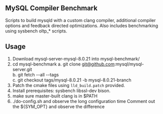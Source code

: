 ## MySQL Compiler Benchmark
Scripts to build mysqld with a custom clang compiler, additional compiler options and feedback directed optimizations.
Also includes benchmarking using sysbench oltp_* scripts.

## Usage 
1. Download mysql-server-mysql-8.0.21 into mysql-benchmark/
  0. cd mysql-benchmark
  a. git clone git@github.com:mysql/mysql-server.git  
  b. git fetch --all --tags  
  c. git checkout tags/mysql-8.0.21 -b mysql-8.0.21-branch  
2. Patch the cmake files using `lld_build.patch` provided.
3. Install prerequisites: sysbench libssl-dev bison. 
4. make sure master-built clang is in $PATH
5. ./do-config.sh and observe the long configuration time
   Comment out the ${SYM_OPT} and observe the difference

